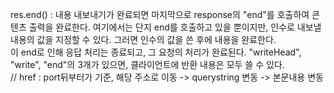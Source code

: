 res.end() : 내용 내보내기가 완료되면 마지막으로 response의 "end"를 호출하여 콘텐츠 출력을 완료한다. 여기에서는 단지 end를 호출하고 있을 뿐이지만, 인수로 내보낼 내용의 값을 지정할 수 있다. 그러면 인수의 값을 쓴 후에 내용을 완료한다.  
이 end로 인해 응답 처리는 종료되고, 그 요청의 처리가 완료된다. "writeHead", "write", "end"의 3개가 있으면, 클라이언트에 반환 내용은 모두 쓸 수 있다.  
// href : port뒤부터가 기준, 해당 주소로 이동 -> querystring 변동 -> 본문내용 변동
